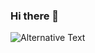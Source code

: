 ### Hi there 👋

<img
  src="https://github.com/anka-bog/anka-bog/blob/main/images/stat.svg"
  alt="Alternative Text"
/>
<!-- Example:
<img
  src="https://github.com/avinal/avinal/blob/main/images/stat.svg"
  alt="Avinal WakaTime Activity"
/>
-->

<!--
**anka-bog/anka-bog** is a ✨ _special_ ✨ repository because its `README.md` (this file) appears on your GitHub profile.

Here are some ideas to get you started:

- 🔭 I’m currently working on ...
- 🌱 I’m currently learning ...
- 👯 I’m looking to collaborate on ...
- 🤔 I’m looking for help with ...
- 💬 Ask me about ...
- 📫 How to reach me: ...
- 😄 Pronouns: ...
- ⚡ Fun fact: ...
-->
